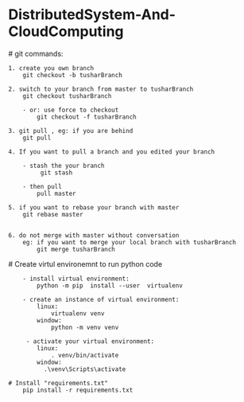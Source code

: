 # DistributedSystem-And-CloudComputing
<div>
    # git commands:
    
    1. create you own branch
        git checkout -b tusharBranch
    
    2. switch to your branch from master to tusharBranch
        git checkout tusharBranch
        
        - or: use force to checkout
            git checkout -f tusharBranch
    
    3. git pull , eg: if you are behind
        git pull
    
    4. If you want to pull a branch and you edited your branch
    
        - stash the your branch   
             git stash
             
        - then pull
            pull master
    
    5. if you want to rebase your branch with master
        git rebase master
    
    
    6. do not merge with master without conversation
        eg: if you want to merge your local branch with tusharBranch
            git merge tusharBranch
            
</div>
<div>
    # Create virtul environemnt to run python code
        
        - install virtual environment:
            python -m pip  install --user  virtualenv
            
        - create an instance of virtual environment:
            linux:
                virtualenv venv
            window:
                python -m venv venv
            
         - activate your virtual environment:
            linux:
                . venv/bin/activate
            window:
              .\venv\Scripts\activate
    
    # Install "requirements.txt"
        pip install -r requirements.txt
</div>
